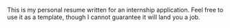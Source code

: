 This is my personal resume written for an internship application. Feel free to use it as a template, though I cannot guarantee it will land you a job.
